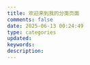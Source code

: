 ```yaml
---
title: 欢迎来到我的分类页面
comments: false
date: 2025-06-13 00:24:49
type: categories
updated:
keywords:
description:
---
```

